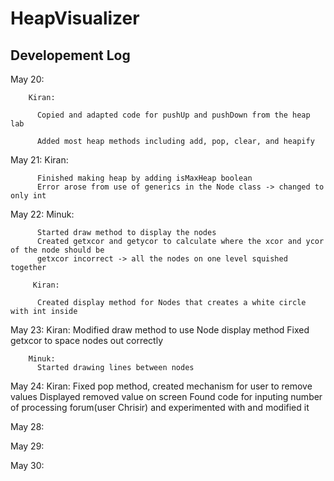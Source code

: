 # HeapVisualizer

## Developement Log
  
  May 20: 
        
        Kiran:
          
          Copied and adapted code for pushUp and pushDown from the heap lab
          
          Added most heap methods including add, pop, clear, and heapify
      
  May 21:
         Kiran:
         
          
          Finished making heap by adding isMaxHeap boolean
          Error arose from use of generics in the Node class -> changed to only int
  
  May 22:
         Minuk: 
          
          Started draw method to display the nodes
          Created getxcor and getycor to calculate where the xcor and ycor of the node should be
          getxcor incorrect -> all the nodes on one level squished together
         
         Kiran: 
         
          Created display method for Nodes that creates a white circle with int inside
         
  May 23:
        Kiran: 
          Modified draw method to use Node display method
          Fixed getxcor to space nodes out correctly
        
        Minuk: 
          Started drawing lines between nodes
  
  May 24:
        Kiran: 
          Fixed pop method, created mechanism for user to remove values
          Displayed removed value on screen
          Found code for inputing number of processing forum(user Chrisir) and experimented with and modified it
        
  May 28:
  
  May 29:
  
  May 30:
